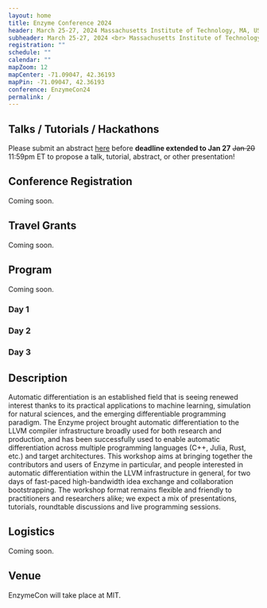 ```yaml
---
layout: home
title: Enzyme Conference 2024
header: March 25-27, 2024 Massachusetts Institute of Technology, MA, USA
subheader: March 25-27, 2024 <br> Massachusetts Institute of Technology, MA, USA
registration: ""
schedule: ""
calendar: ""
mapZoom: 12
mapCenter: -71.09047, 42.36193
mapPin: -71.09047, 42.36193
conference: EnzymeCon24
permalink: /
---
```


## Talks / Tutorials / Hackathons

Please submit an abstract [here](https://pretalx.enzyme.csail.mit.edu/enzymecon-2024/cfp) before <b>deadline extended to Jan 27</b> <s>Jan 20</s> 11:59pm ET to propose a talk, tutorial, abstract, or other presentation!

## Conference Registration

Coming soon.

## Travel Grants

Coming soon.

## Program

Coming soon.

### Day 1


### Day 2


### Day 3


## Description

Automatic differentiation is an established field that is seeing renewed interest thanks to its practical applications to machine learning, simulation for natural sciences, and the emerging differentiable programming paradigm. The Enzyme project brought automatic differentiation to the LLVM compiler infrastructure broadly used for both research and production, and has been successfully used to enable automatic differentiation across multiple programming languages (C++, Julia, Rust, etc.) and target architectures. This workshop aims at bringing together the contributors and users of Enzyme in particular, and people interested in automatic differentiation within the LLVM infrastructure in general, for two days of fast-paced high-bandwidth idea exchange and collaboration bootstrapping. The workshop format remains flexible and friendly to practitioners and researchers alike; we expect a mix of presentations, tutorials, roundtable discussions and live programming sessions.

## Logistics

Coming soon.

## Venue

EnzymeCon will take place at MIT.
